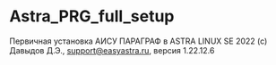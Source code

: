 # Astra_PRG_full_setup
Первичная установка АИСУ ПАРАГРАФ в ASTRA LINUX SE
2022 (c) Давыдов Д.Э., support@easyastra.ru, версия 1.22.12.6

